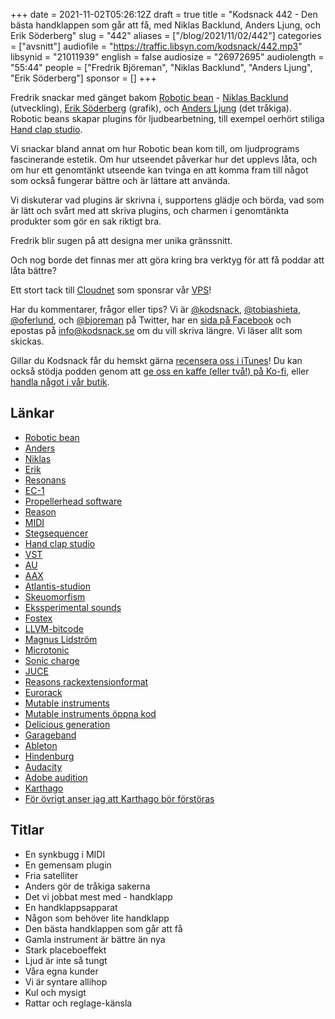 +++
date = 2021-11-02T05:26:12Z
draft = true
title = "Kodsnack 442 - Den bästa handklappen som går att få, med Niklas Backlund, Anders Ljung, och Erik Söderberg"
slug = "442"
aliases = ["/blog/2021/11/02/442"]
categories = ["avsnitt"]
audiofile = "https://traffic.libsyn.com/kodsnack/442.mp3"
libsynid = "21011939"
english = false
audiosize = "26972695"
audiolength = "55:44"
people = ["Fredrik Björeman", "Niklas Backlund", "Anders Ljung", "Erik Söderberg"]
sponsor = []
+++

Fredrik snackar med gänget bakom [Robotic bean](https://roboticbean.com/) - [Niklas Backlund](https://www.linkedin.com/in/niklasbacklund/?originalSubdomain=se) (utveckling), [Erik Söderberg](https://work.eriksoderberg.se/) (grafik), och [Anders Ljung](https://twitter.com/skatebird) (det tråkiga). Robotic beans skapar plugins för ljudbearbetning, till exempel oerhört stiliga [Hand clap studio](https://roboticbean.com/products/hand-clap-studio/).

Vi snackar bland annat om hur Robotic bean kom till, om ljudprograms fascinerande estetik. Om hur utseendet påverkar hur det upplevs låta, och om hur ett genomtänkt utseende kan tvinga en att komma fram till något som också fungerar bättre och är lättare att använda.

Vi diskuterar vad plugins är skrivna i, supportens glädje och börda, vad som är lätt och svårt med att skriva plugins, och charmen i genomtänkta produkter som gör en sak riktigt bra.

Fredrik blir sugen på att designa mer unika gränssnitt.

Och nog borde det finnas mer att göra kring bra verktyg för att få poddar att låta bättre?

Ett stort tack till [Cloudnet](https://www.cloudnet.se) som sponsrar vår [VPS](https://en.wikipedia.org/wiki/Virtual_private_server)!

Har du kommentarer, frågor eller tips? Vi är [@kodsnack](https://www.twitter.com/kodsnack), [@tobiashieta](https://www.twitter.com/tobiashieta), [@oferlund](https://www.twitter.com/oferlund), och [@bjoreman](https://www.twitter.com/bjoreman) på Twitter, har en [sida på Facebook](https://www.facebook.com/kodsnack) och epostas på [info@kodsnack.se](mailto:info@kodsnack.se) om du vill skriva längre. Vi läser allt som skickas.

Gillar du Kodsnack får du hemskt gärna [recensera oss i iTunes](https://itunes.apple.com/se/podcast/kodsnack/id561631498?l=en)! Du kan också stödja podden genom att <a href="https://ko-fi.com/kodsnack" rel="payment">ge oss en kaffe (eller två!) på Ko-fi</a>, eller [handla något i vår butik](https://shop.spreadshirt.se/kodsnack/).

## Länkar ##
* [Robotic bean](https://roboticbean.com/)
* [Anders](https://twitter.com/skatebird)
* [Niklas](https://www.linkedin.com/in/niklasbacklund/?originalSubdomain=se)
* [Erik](https://work.eriksoderberg.se/)
* [Resonans](https://roboticbean.com/products/resonans/)
* [EC-1](https://roboticbean.com/products/ec-1/)
* [Propellerhead software](https://en.wikipedia.org/wiki/Reason_Studios)
* [Reason](https://www.reasonstudios.com/welcome)
* [MIDI](https://en.wikipedia.org/wiki/MIDI)
* [Stegsequencer](https://en.wikipedia.org/wiki/Music_sequencer#Step_sequencer_%28step_recording_mode%29)
* [Hand clap studio](https://roboticbean.com/products/hand-clap-studio/)
* [VST](https://en.wikipedia.org/wiki/Virtual_Studio_Technology)
* [AU](https://en.wikipedia.org/wiki/Audio_Units)
* [AAX](https://docs.fileformat.com/audio/aax/)
* [Atlantis-studion](https://sv.wikipedia.org/wiki/Atlantis_Studio)
* [Skeuomorfism](https://en.wikipedia.org/wiki/Skeuomorph#Virtual_examples)
* [Ekssperimental sounds](https://ekss.se/)
* [Fostex](https://en.wikipedia.org/wiki/Fostex)
* [LLVM-bitcode](https://llvm.org/docs/BitCodeFormat.html)
* [Magnus Lidström](https://twitter.com/soniccharge)
* [Microtonic](https://soniccharge.com/microtonic)
* [Sonic charge](https://soniccharge.com/)
* [JUCE](https://juce.com/)
* [Reasons rackextensionformat](https://www.synthtopia.com/content/2018/12/13/inside-the-propellerhead-reason-rack-extension-format/)
* [Eurorack](https://en.wikipedia.org/wiki/Eurorack)
* [Mutable instruments](https://mutable-instruments.net/)
* [Mutable instruments öppna kod](https://github.com/pichenettes)
* [Delicious generation](https://arstechnica.com/gadgets/2007/05/the-delicious-generation-strikes-back/)
* [Garageband](https://en.wikipedia.org/wiki/GarageBand)
* [Ableton](https://en.wikipedia.org/wiki/Ableton_Live)
* [Hindenburg](https://hindenburg.com/)
* [Audacity](https://en.wikipedia.org/wiki/Audacity_%28audio_editor%29)
* [Adobe audition](https://en.wikipedia.org/wiki/Adobe_Audition)
* [Karthago](https://en.wikipedia.org/wiki/Ancient_Carthage)
* [För övrigt anser jag att Karthago bör förstöras](https://en.wikipedia.org/wiki/Carthago_delenda_est)

## Titlar ##
* En synkbugg i MIDI
* En gemensam plugin
* Fria satelliter
* Anders gör de tråkiga sakerna
* Det vi jobbat mest med - handklapp
* En handklappsapparat
* Någon som behöver lite handklapp
* Den bästa handklappen som går att få
* Gamla instrument är bättre än nya
* Stark placeboeffekt
* Ljud är inte så tungt
* Våra egna kunder
* Vi är syntare allihop
* Kul och mysigt
* Rattar och reglage-känsla